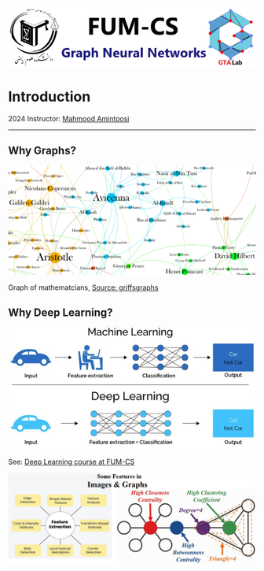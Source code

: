 ![](img/banner.png)

# Introduction

2024 Instructor: [Mahmood Amintoosi](http://mamintoosi.github.io)

---

## Why Graphs?

![](img/mathematicians.png)

Graph of mathematcians, [Source: griffsgraphs](https://griffsgraphs.wordpress.com/2012/07/10/the-graph-of-mathematicians/)


## Why Deep Learning?

![](img/ML_vs_DL.jpg)

See: [Deep Learning course at FUM-CS](https://fum-cs.github.io/dl/)

![](img/Feature-Extraction-Techniques-in-Image-Processing-and-Graphs.png)